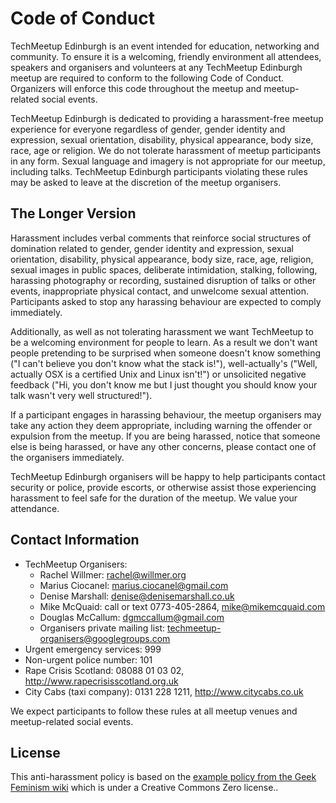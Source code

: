 # Code of Conduct
TechMeetup Edinburgh is an event intended for education, networking and community. To ensure it is a welcoming, friendly environment all attendees, speakers and organisers and volunteers at any TechMeetup Edinburgh meetup are required to conform to the following Code of Conduct. Organizers will enforce this code throughout the meetup and meetup-related social events.

TechMeetup Edinburgh is dedicated to providing a harassment-free meetup experience for everyone regardless of gender, gender identity and expression, sexual orientation, disability, physical appearance, body size, race, age or religion. We do not tolerate harassment of meetup participants in any form. Sexual language and imagery is not appropriate for our meetup, including talks. TechMeetup Edinburgh participants violating these rules may be asked to leave at the discretion of the meetup organisers.

## The Longer Version
Harassment includes verbal comments that reinforce social structures of domination related to gender, gender identity and expression, sexual orientation, disability, physical appearance, body size, race, age, religion, sexual images in public spaces, deliberate intimidation, stalking, following, harassing photography or recording, sustained disruption of talks or other events, inappropriate physical contact, and unwelcome sexual attention. Participants asked to stop any harassing behaviour are expected to comply immediately.

Additionally, as well as not tolerating harassment we want TechMeetup to be a welcoming environment for people to learn. As a result we don't want people pretending to be surprised when someone doesn't know something ("I can't believe you don't know what the stack is!"), well-actually's ("Well, actually OSX is a certified Unix and Linux isn't!") or unsolicited negative feedback ("Hi, you don't know me but I just thought you should know your talk wasn't very well structured!").

If a participant engages in harassing behaviour, the meetup organisers may take any action they deem appropriate, including warning the offender or expulsion from the meetup. If you are being harassed, notice that someone else is being harassed, or have any other concerns, please contact one of the organisers immediately.

TechMeetup Edinburgh organisers will be happy to help participants contact security or police, provide escorts, or otherwise assist those experiencing harassment to feel safe for the duration of the meetup. We value your attendance.

## Contact Information
- TechMeetup Organisers:
	- Rachel Willmer: rachel@willmer.org
	- Marius Ciocanel: marius.ciocanel@gmail.com
	- Denise Marshall: denise@denisemarshall.co.uk
	- Mike McQuaid: call or text 0773-405-2864, mike@mikemcquaid.com
	- Douglas McCallum: dgmccallum@gmail.com
	- Organisers private mailing list: techmeetup-organisers@googlegroups.com
- Urgent emergency services: 999
- Non-urgent police number: 101
- Rape Crisis Scotland: 08088 01 03 02, http://www.rapecrisisscotland.org.uk
- City Cabs (taxi company): 0131 228 1211, http://www.citycabs.co.uk

We expect participants to follow these rules at all meetup venues and meetup-related social events.

## License
This anti-harassment policy is based on the [example policy from the Geek Feminism wiki](http://geekfeminism.wikia.com/wiki/Conference_anti-harassment/Policy) which is under a Creative Commons Zero license..
